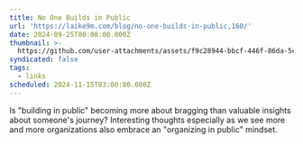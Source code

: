 ```yaml
---
title: No One Builds in Public
url: 'https://laike9m.com/blog/no-one-builds-in-public,160/'
date: 2024-09-25T00:00:00.000Z
thumbnail: >-
  https://github.com/user-attachments/assets/f9c28944-bbcf-446f-86da-5cf4fef6964b
syndicated: false
tags:
  - links
scheduled: 2024-11-15T03:00:00.000Z
---
```


Is "building in public" becoming more about bragging than valuable insights about someone's journey? Interesting thoughts especially as we see more and more organizations also embrace an "organizing in public" mindset.
